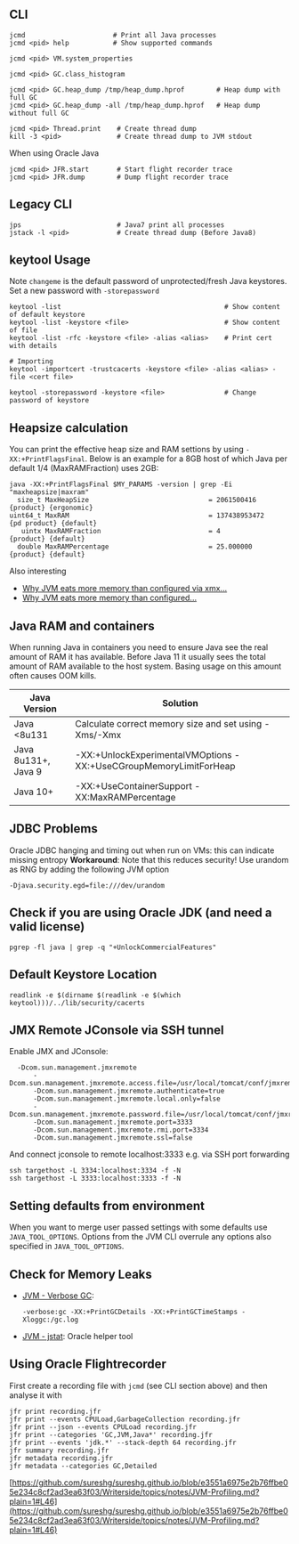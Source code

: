 ## CLI

    jcmd                      # Print all Java processes
    jcmd <pid> help           # Show supported commands

    jcmd <pid> VM.system_properties 
   
    jcmd <pid> GC.class_histogram
   
    jcmd <pid> GC.heap_dump /tmp/heap_dump.hprof        # Heap dump with full GC
    jcmd <pid> GC.heap_dump -all /tmp/heap_dump.hprof   # Heap dump without full GC
   
    jcmd <pid> Thread.print    # Create thread dump
    kill -3 <pid>              # Create thread dump to JVM stdout

When using Oracle Java

    jcmd <pid> JFR.start       # Start flight recorder trace
    jcmd <pid> JFR.dump        # Dump flight recorder trace

## Legacy CLI

    jps                        # Java7 print all processes
    jstack -l <pid>            # Create thread dump (Before Java8)

## keytool Usage

Note `changeme` is the default password of unprotected/fresh Java keystores. Set a new password with `-storepassword`

    keytool -list                                         # Show content of default keystore
    keytool -list -keystore <file>                        # Show content of file
    keytool -list -rfc -keystore <file> -alias <alias>    # Print cert with details

    # Importing
    keytool -importcert -trustcacerts -keystore <file> -alias <alias> -file <cert file>
    
    keytool -storepassword -keystore <file>               # Change password of keystore

## Heapsize calculation

You can print the effective heap size and RAM settions by using `-XX:+PrintFlagsFinal`. 
Below is an example for a 8GB host of which Java per default 1/4 (MaxRAMFraction) uses 2GB:

    java -XX:+PrintFlagsFinal $MY_PARAMS -version | grep -Ei "maxheapsize|maxram"
      size_t MaxHeapSize                              = 2061500416                                {product} {ergonomic}
    uint64_t MaxRAM                                   = 137438953472                           {pd product} {default}
       uintx MaxRAMFraction                           = 4                                         {product} {default}
      double MaxRAMPercentage                         = 25.000000                                 {product} {default}

Also interesting

- [Why JVM eats more memory than configured via xmx...](https://plumbr.eu/blog/memory-leaks/why-does-my-java-process-consume-more-memory-than-xmx)
- [Why JVM eats more memory than configured...](http://stackoverflow.com/questions/11768615/jvm-memory-usage-out-of-control)

## Java RAM and containers

When running Java in containers you need to ensure Java see the real amount of RAM it has available.
Before Java 11 it usually sees the total amount of RAM available to the host system. Basing usage 
on this amount often causes OOM kills.

| Java Version          | Solution                                                          |
| --------------------- | ----------------------------------------------------------------- |
| Java <8u131           | Calculate correct memory size and set using -Xms/-Xmx             |
| Java 8u131+, Java 9   | -XX:+UnlockExperimentalVMOptions -XX:+UseCGroupMemoryLimitForHeap |
| Java 10+              | -XX:+UseContainerSupport -XX:MaxRAMPercentage                     |


## JDBC Problems

Oracle JDBC hanging and timing out when run on VMs: this can indicate
missing entropy **Workaround**: Note that this reduces security! Use
urandom as RNG by adding the following JVM option

    -Djava.security.egd=file:///dev/urandom

## Check if you are using Oracle JDK (and need a valid license)

    pgrep -fl java | grep -q "+UnlockCommercialFeatures"

## Default Keystore Location

    readlink -e $(dirname $(readlink -e $(which keytool)))/../lib/security/cacerts

## JMX Remote JConsole via SSH tunnel

Enable JMX and JConsole:

      -Dcom.sun.management.jmxremote
          -Dcom.sun.management.jmxremote.access.file=/usr/local/tomcat/conf/jmxremote.access
          -Dcom.sun.management.jmxremote.authenticate=true
          -Dcom.sun.management.jmxremote.local.only=false
          -Dcom.sun.management.jmxremote.password.file=/usr/local/tomcat/conf/jmxremote.password
          -Dcom.sun.management.jmxremote.port=3333
          -Dcom.sun.management.jmxremote.rmi.port=3334
          -Dcom.sun.management.jmxremote.ssl=false

And connect jconsole to remote localhost:3333 e.g. via SSH port
forwarding

    ssh targethost -L 3334:localhost:3334 -f -N
    ssh targethost -L 3333:localhost:3333 -f -N

## Setting defaults from environment

When you want to merge user passed settings with some defaults use `JAVA_TOOL_OPTIONS`. Options from the JVM CLI overrule any options also specified in `JAVA_TOOL_OPTIONS`.

## Check for Memory Leaks

-   [JVM - Verbose GC](http://javaeesupportpatterns.blogspot.de/2011/10/verbosegc-output-tutorial-java-7.html):

        -verbose:gc -XX:+PrintGCDetails -XX:+PrintGCTimeStamps -Xloggc:/gc.log

-   [JVM - jstat](http://docs.oracle.com/javase/6/docs/technotes/tools/share/jstat.html): Oracle helper tool

## Using Oracle Flightrecorder

First create a recording file with `jcmd` (see CLI section above) and then analyse it with

    jfr print recording.jfr
    jfr print --events CPULoad,GarbageCollection recording.jfr
    jfr print --json --events CPULoad recording.jfr
    jfr print --categories 'GC,JVM,Java*' recording.jfr
    jfr print --events 'jdk.*' --stack-depth 64 recording.jfr
    jfr summary recording.jfr
    jfr metadata recording.jfr
    jfr metadata --categories GC,Detailed

[https://github.com/sureshg/sureshg.github.io/blob/e3551a6975e2b76ffbe05e234c8cf2ad3ea63f03/Writerside/topics/notes/JVM-Profiling.md?plain=1#L46](https://github.com/sureshg/sureshg.github.io/blob/e3551a6975e2b76ffbe05e234c8cf2ad3ea63f03/Writerside/topics/notes/JVM-Profiling.md?plain=1#L46)
